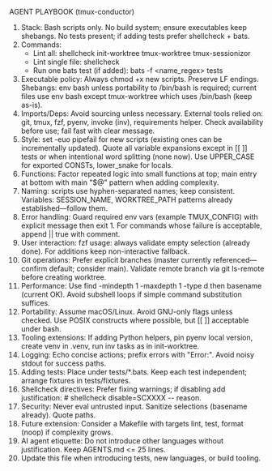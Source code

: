 AGENT PLAYBOOK (tmux-conductor)

1. Stack: Bash scripts only. No build system; ensure executables keep shebangs. No tests present; if adding tests prefer shellcheck + bats.
2. Commands:
   - Lint all: shellcheck init-worktree tmux-worktree tmux-sessionizor
   - Lint single file: shellcheck <file>
   - Run one bats test (if added): bats -f <name_regex> tests
3. Executable policy: Always chmod +x new scripts. Preserve LF endings. Shebangs: env bash unless portability to /bin/bash is required; current files use env bash except tmux-worktree which uses /bin/bash (keep as-is).
4. Imports/Deps: Avoid sourcing unless necessary. External tools relied on: git, tmux, fzf, pyenv, invoke (inv), requirements helper. Check availability before use; fail fast with clear message.
5. Style: set -euo pipefail for new scripts (existing ones can be incrementally updated). Quote all variable expansions except in [[ ]] tests or when intentional word splitting (none now). Use UPPER_CASE for exported CONSTs, lower_snake for locals.
6. Functions: Factor repeated logic into small functions at top; main entry at bottom with main "$@" pattern when adding complexity.
7. Naming: scripts use hyphen-separated names; keep consistent. Variables: SESSION_NAME, WORKTREE_PATH patterns already established—follow them.
8. Error handling: Guard required env vars (example TMUX_CONFIG) with explicit message then exit 1. For commands whose failure is acceptable, append || true with comment.
9. User interaction: fzf usage: always validate empty selection (already done). For additions keep non-interactive fallback.
10. Git operations: Prefer explicit branches (master currently referenced—confirm default; consider main). Validate remote branch via git ls-remote before creating worktree.
11. Performance: Use find -mindepth 1 -maxdepth 1 -type d then basename (current OK). Avoid subshell loops if simple command substitution suffices.
12. Portability: Assume macOS/Linux. Avoid GNU-only flags unless checked. Use POSIX constructs where possible, but [[ ]] acceptable under bash.
13. Tooling extensions: If adding Python helpers, pin pyenv local version, create venv in .venv, run inv tasks as in init-worktree.
14. Logging: Echo concise actions; prefix errors with "Error:". Avoid noisy stdout for success paths.
15. Adding tests: Place under tests/*.bats. Keep each test independent; arrange fixtures in tests/fixtures.
16. Shellcheck directives: Prefer fixing warnings; if disabling add justification: # shellcheck disable=SCXXXX -- reason.
17. Security: Never eval untrusted input. Sanitize selections (basename already). Quote paths.
18. Future extension: Consider a Makefile with targets lint, test, format (noop) if complexity grows.
19. AI agent etiquette: Do not introduce other languages without justification. Keep AGENTS.md <= 25 lines.
20. Update this file when introducing tests, new languages, or build tooling.
